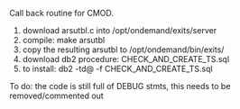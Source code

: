Call back routine for CMOD.
1. download arsutbl.c into /opt/ondemand/exits/server
2. compile: make arsutbl
3. copy the resulting arsutbl to /opt/ondemand/bin/exits/
4. download db2 procedure: CHECK_AND_CREATE_TS.sql
5. to install: db2 -td@ -f CHECK_AND_CREATE_TS.sql

To do: the code is still full of DEBUG stmts, this needs to be removed/commented out
